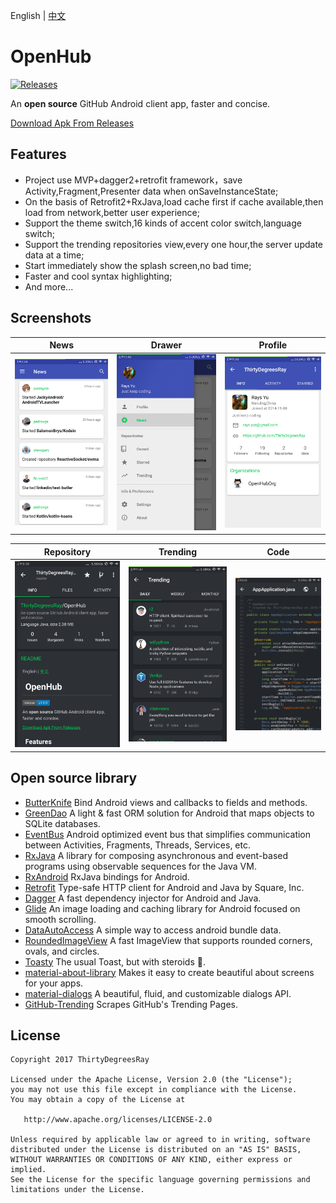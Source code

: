 English | [中文](http://www.jianshu.com/p/89ec9632b382)
# OpenHub 
[![Releases](https://img.shields.io/github/release/ThirtyDegreesRay/OpenHub.svg)](https://github.com/ThirtyDegreesRay/OpenHub/releases/latest)

<!-- ![OpenHub](https://github.com/ThirtyDegreesRay/OpenHub/raw/master/art/openhub.png) -->

An **open source** GitHub Android client app, faster and concise.

[Download Apk From Releases](https://github.com/ThirtyDegreesRay/OpenHub/releases/latest)

## Features
* Project use MVP+dagger2+retrofit framework，save Activity,Fragment,Presenter data when onSaveInstanceState;
* On the basis of Retrofit2+RxJava,load cache first if cache available,then load from network,better user experience; 
* Support the theme switch,16 kinds of accent color switch,language switch;
* Support the trending repositories view,every one hour,the server update data at a time;
* Start immediately show the splash screen,no bad time;
* Faster and cool syntax highlighting;
* And more...

## Screenshots

| News | Drawer | Profile |
|:-:|:-:|:-:|
| ![news](/art/news.png?raw=true) | ![drawer](/art/drawer.png?raw=true) | ![profile](/art/profile.png?raw=true) |

| Repository | Trending | Code |
|:-:|:-:|:-:|
| ![repo](/art/repo.png?raw=true) | ![trending](/art/trending.png?raw=true) | ![code](/art/code.png?raw=true) |

## Open source library

* [ButterKnife](https://github.com/JakeWharton/butterknife) Bind Android views and callbacks to fields and methods.
* [GreenDao](https://github.com/greenrobot/greenDAO) A light & fast ORM solution for Android that maps objects to SQLite databases.
* [EventBus](https://github.com/greenrobot/EventBus) Android optimized event bus that simplifies communication between Activities, Fragments, Threads, Services, etc.
* [RxJava](https://github.com/ReactiveX/RxJava) A library for composing asynchronous and event-based programs using observable sequences for the Java VM.
* [RxAndroid](https://github.com/ReactiveX/RxAndroid) RxJava bindings for Android.
* [Retrofit](https://github.com/square/retrofit) Type-safe HTTP client for Android and Java by Square, Inc.
* [Dagger](https://github.com/google/dagger) A fast dependency injector for Android and Java. 
* [Glide](https://github.com/bumptech/glide) An image loading and caching library for Android focused on smooth scrolling.
* [DataAutoAccess](https://github.com/ThirtyDegreesRay/DataAutoAccess) A simple way to access android bundle data.
* [RoundedImageView](https://github.com/vinc3m1/RoundedImageView) A fast ImageView that supports rounded corners, ovals, and circles.
* [Toasty](https://github.com/GrenderG/Toasty) The usual Toast, but with steroids 💪.
* [material-about-library](https://github.com/daniel-stoneuk/material-about-library) Makes it easy to create beautiful about screens for your apps.
* [material-dialogs](https://github.com/afollestad/material-dialogs) A beautiful, fluid, and customizable dialogs API.
* [GitHub-Trending](https://github.com/thedillonb/GitHub-Trending) Scrapes GitHub's Trending Pages.

## License
    Copyright 2017 ThirtyDegreesRay
    
    Licensed under the Apache License, Version 2.0 (the "License");
    you may not use this file except in compliance with the License.
    You may obtain a copy of the License at
    
       http://www.apache.org/licenses/LICENSE-2.0
    
    Unless required by applicable law or agreed to in writing, software
    distributed under the License is distributed on an "AS IS" BASIS,
    WITHOUT WARRANTIES OR CONDITIONS OF ANY KIND, either express or implied.
    See the License for the specific language governing permissions and
    limitations under the License.



